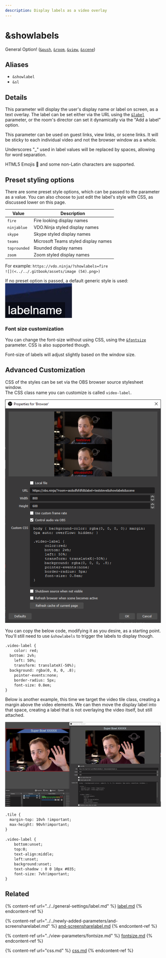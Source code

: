 ```yaml
---
description: Display labels as a video overlay
---
```


# \&showlabels

General Option! ([`&push`](../../source-settings/push.md), [`&room`](../../general-settings/room.md), [`&view`](../view-parameters/view.md), [`&scene`](../view-parameters/scene.md))

## Aliases

* `&showlabel`
* `&sl`

## Details

This parameter will display the user's display name or label on screen, as a text overlay. The label can be set either via the URL using the [`&label`](../../general-settings/label.md) parameter, or the room's director can set it dynamically via the "Add a label" option.

This parameter can be used on guest links, view links, or scene links. It will be sticky to each individual video and not the browser window as a whole.

Underscores "\_" used in label values will be replaced by spaces, allowing for word separation.

HTML5 Emojis 🎈 and some non-Latin characters are supported.

## Preset styling options

There are some preset style options, which can be passed to the parameter as a value. You can also choose to just edit the label's style with CSS, as discussed lower on this page.

| Value        | Description                          |
| ------------ | ------------------------------------ |
| `fire`       | Fire looking display names           |
| `ninjablue`  | VDO.Ninja styled display names       |
| `skype`      | Skype styled display names           |
| `teams`      | Microsoft Teams styled display names |
| `toprounded` | Rounded display names                |
| `zoom`       | Zoom styled display names            |

For example: `https://vdo.ninja/?showlabels=fire`\
``![](<../../.gitbook/assets/image (54).png>)``

If no preset option is passed, a default generic style is used:\
![](<../../.gitbook/assets/image (119).png>)

### Font size customization

You can change the font-size without using CSS, using the [`&fontsize`](../view-parameters/fontsize.md) parameter. CSS is also supported though.

Font-size of labels will adjust slightly based on the window size.

## Advanced Customization

CSS of the styles can be set via the OBS browser source stylesheet window.\
The CSS class name you can customize is called `video-label`.

![An example of how to set a custom CSS style for labels](<../../.gitbook/assets/image (16) (1).png>)

You can copy the below code, modifying it as you desire, as a starting point. You'll still need to use `&showlabels` to trigger the labels to display though.

```
.video-label {
	color: red;
  bottom: 2vh;
	left: 50%;
	transform: translateX(-50%);
  background: rgba(0, 0, 0, .8);
	pointer-events:none;
	border-radius: 5px;
	font-size: 0.8em;
}
```

Below is another example, this time we target the video tile class, creating a margin above the video elements. We can then move the display label into that space, creating a label that is not overlaying the video itself, but still attached.

![We can paste the CSS code directly into the OBS browser source, or we can host the style in a file and access it via the \&css parameter](<../../.gitbook/assets/image (41) (1).png>)

```
.tile {
  margin-top: 10vh !important;
  max-height: 90vh!important;
}

.video-label {
	bottom:unset;
	top:0;
	text-align:middle;
	left:unset;
	background:unset;
	text-shadow : 0 0 10px #035;
	font-size: 7vh!important;
}
```

## Related

{% content-ref url="../../general-settings/label.md" %}
[label.md](../../general-settings/label.md)
{% endcontent-ref %}

{% content-ref url="../../newly-added-parameters/and-screensharelabel.md" %}
[and-screensharelabel.md](../../newly-added-parameters/and-screensharelabel.md)
{% endcontent-ref %}

{% content-ref url="../view-parameters/fontsize.md" %}
[fontsize.md](../view-parameters/fontsize.md)
{% endcontent-ref %}

{% content-ref url="css.md" %}
[css.md](css.md)
{% endcontent-ref %}

